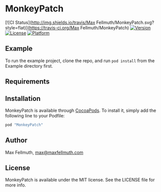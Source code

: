 # MonkeyPatch

[![CI Status](http://img.shields.io/travis/Max Fellmuth/MonkeyPatch.svg?style=flat)](https://travis-ci.org/Max Fellmuth/MonkeyPatch)
[![Version](https://img.shields.io/cocoapods/v/MonkeyPatch.svg?style=flat)](http://cocoapods.org/pods/MonkeyPatch)
[![License](https://img.shields.io/cocoapods/l/MonkeyPatch.svg?style=flat)](http://cocoapods.org/pods/MonkeyPatch)
[![Platform](https://img.shields.io/cocoapods/p/MonkeyPatch.svg?style=flat)](http://cocoapods.org/pods/MonkeyPatch)

## Example

To run the example project, clone the repo, and run `pod install` from the Example directory first.

## Requirements

## Installation

MonkeyPatch is available through [CocoaPods](http://cocoapods.org). To install
it, simply add the following line to your Podfile:

```ruby
pod "MonkeyPatch"
```

## Author

Max Fellmuth, max@maxfellmuth.com

## License

MonkeyPatch is available under the MIT license. See the LICENSE file for more info.
